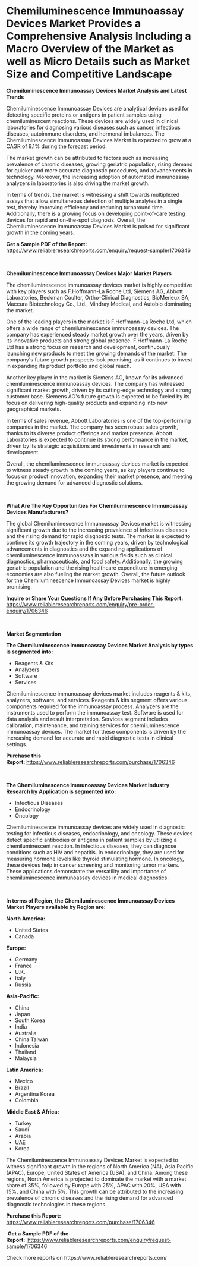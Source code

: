 <p><h1>Chemiluminescence Immunoassay Devices Market Provides a Comprehensive Analysis Including a Macro Overview of the Market as well as Micro Details such as Market Size and Competitive Landscape</h1></p><p><strong>Chemiluminescence Immunoassay Devices Market Analysis and Latest Trends</strong></p>
<p><p>Chemiluminescence Immunoassay Devices are analytical devices used for detecting specific proteins or antigens in patient samples using chemiluminescent reactions. These devices are widely used in clinical laboratories for diagnosing various diseases such as cancer, infectious diseases, autoimmune disorders, and hormonal imbalances. The Chemiluminescence Immunoassay Devices Market is expected to grow at a CAGR of 9.1% during the forecast period.</p><p>The market growth can be attributed to factors such as increasing prevalence of chronic diseases, growing geriatric population, rising demand for quicker and more accurate diagnostic procedures, and advancements in technology. Moreover, the increasing adoption of automated immunoassay analyzers in laboratories is also driving the market growth.</p><p>In terms of trends, the market is witnessing a shift towards multiplexed assays that allow simultaneous detection of multiple analytes in a single test, thereby improving efficiency and reducing turnaround time. Additionally, there is a growing focus on developing point-of-care testing devices for rapid and on-the-spot diagnosis. Overall, the Chemiluminescence Immunoassay Devices Market is poised for significant growth in the coming years.</p></p>
<p><strong>Get a Sample PDF of the Report:&nbsp;</strong> <a href="https://www.reliableresearchreports.com/enquiry/request-sample/1706346">https://www.reliableresearchreports.com/enquiry/request-sample/1706346</a></p>
<p>&nbsp;</p>
<p><strong>Chemiluminescence Immunoassay Devices Major Market Players</strong></p>
<p><p>The chemiluminescence immunoassay devices market is highly competitive with key players such as F.Hoffmann-La Roche Ltd, Siemens AG, Abbott Laboratories, Beckman Coulter, Ortho-Clinical Diagnostics, BioMerieux SA, Maccura Biotechnology Co., Ltd., Mindray Medical, and Autobio dominating the market.</p><p>One of the leading players in the market is F.Hoffmann-La Roche Ltd, which offers a wide range of chemiluminescence immunoassay devices. The company has experienced steady market growth over the years, driven by its innovative products and strong global presence. F.Hoffmann-La Roche Ltd has a strong focus on research and development, continuously launching new products to meet the growing demands of the market. The company's future growth prospects look promising, as it continues to invest in expanding its product portfolio and global reach.</p><p>Another key player in the market is Siemens AG, known for its advanced chemiluminescence immunoassay devices. The company has witnessed significant market growth, driven by its cutting-edge technology and strong customer base. Siemens AG's future growth is expected to be fueled by its focus on delivering high-quality products and expanding into new geographical markets.</p><p>In terms of sales revenue, Abbott Laboratories is one of the top-performing companies in the market. The company has seen robust sales growth, thanks to its diverse product offerings and market presence. Abbott Laboratories is expected to continue its strong performance in the market, driven by its strategic acquisitions and investments in research and development.</p><p>Overall, the chemiluminescence immunoassay devices market is expected to witness steady growth in the coming years, as key players continue to focus on product innovation, expanding their market presence, and meeting the growing demand for advanced diagnostic solutions.</p></p>
<p>&nbsp;</p>
<p><strong>What Are The Key Opportunities For Chemiluminescence Immunoassay Devices Manufacturers?</strong></p>
<p><p>The global Chemiluminescence Immunoassay Devices market is witnessing significant growth due to the increasing prevalence of infectious diseases and the rising demand for rapid diagnostic tests. The market is expected to continue its growth trajectory in the coming years, driven by technological advancements in diagnostics and the expanding applications of chemiluminescence immunoassays in various fields such as clinical diagnostics, pharmaceuticals, and food safety. Additionally, the growing geriatric population and the rising healthcare expenditure in emerging economies are also fueling the market growth. Overall, the future outlook for the Chemiluminescence Immunoassay Devices market is highly promising.</p></p>
<p><strong>Inquire or Share Your Questions If Any Before Purchasing This Report:</strong> <a href="https://www.reliableresearchreports.com/enquiry/pre-order-enquiry/1706346">https://www.reliableresearchreports.com/enquiry/pre-order-enquiry/1706346</a></p>
<p>&nbsp;</p>
<p><strong>Market Segmentation</strong></p>
<p><strong>The Chemiluminescence Immunoassay Devices Market Analysis by types is segmented into:</strong></p>
<p><ul><li>Reagents & Kits</li><li>Analyzers</li><li>Software</li><li>Services</li></ul></p>
<p><p>Chemiluminescence immunoassay devices market includes reagents & kits, analyzers, software, and services. Reagents & kits segment offers various components required for the immunoassay process. Analyzers are the instruments used to perform the immunoassay test. Software is used for data analysis and result interpretation. Services segment includes calibration, maintenance, and training services for chemiluminescence immunoassay devices. The market for these components is driven by the increasing demand for accurate and rapid diagnostic tests in clinical settings.</p></p>
<p><strong>Purchase this Report:&nbsp;</strong><a href="https://www.reliableresearchreports.com/purchase/1706346">https://www.reliableresearchreports.com/purchase/1706346</a></p>
<p>&nbsp;</p>
<p><strong>The Chemiluminescence Immunoassay Devices Market Industry Research by Application is segmented into:</strong></p>
<p><ul><li>Infectious Diseases</li><li>Endocrinology</li><li>Oncology</li></ul></p>
<p><p>Chemiluminescence immunoassay devices are widely used in diagnostic testing for infectious diseases, endocrinology, and oncology. These devices detect specific antibodies or antigens in patient samples by utilizing a chemiluminescent reaction. In infectious diseases, they can diagnose conditions such as HIV and hepatitis. In endocrinology, they are used for measuring hormone levels like thyroid stimulating hormone. In oncology, these devices help in cancer screening and monitoring tumor markers. These applications demonstrate the versatility and importance of chemiluminescence immunoassay devices in medical diagnostics.</p></p>
<p>&nbsp;</p>
<p><strong>In terms of Region, the Chemiluminescence Immunoassay Devices Market Players available by Region are:</strong></p>
<p>
    <p> <strong> North America: </strong>
        <ul>
            <li>United States</li>
            <li>Canada</li>
        </ul>
        </p> 
    <p> <strong> Europe: </strong>
        <ul>
            <li>Germany</li>
            <li>France</li>
            <li>U.K.</li>
            <li>Italy</li>
            <li>Russia</li>
        </ul>
        </p> 
    <p> <strong> Asia-Pacific: </strong>
        <ul>
            <li>China</li>
            <li>Japan</li>
            <li>South Korea</li>
            <li>India</li>
            <li>Australia</li>
            <li>China Taiwan</li>
            <li>Indonesia</li>
            <li>Thailand</li>
            <li>Malaysia</li>
        </ul>
        </p> 
    <p> <strong> Latin America: </strong>
        <ul>
            <li>Mexico</li>
            <li>Brazil</li>
            <li>Argentina Korea</li>
            <li>Colombia</li>
        </ul>
        </p> 
    <p> <strong> Middle East & Africa: </strong>
        <ul>
            <li>Turkey</li>
            <li>Saudi</li>
            <li>Arabia</li>
            <li>UAE</li>
            <li>Korea</li>
        </ul>
    </p>
    </p>
<p><p>The Chemiluminescence Immunoassay Devices Market is expected to witness significant growth in the regions of North America (NA), Asia Pacific (APAC), Europe, United States of America (USA), and China. Among these regions, North America is projected to dominate the market with a market share of 35%, followed by Europe with 25%, APAC with 20%, USA with 15%, and China with 5%. This growth can be attributed to the increasing prevalence of chronic diseases and the rising demand for advanced diagnostic technologies in these regions.</p></p>
<p><strong>Purchase this Report: </strong><a href="https://www.reliableresearchreports.com/purchase/1706346">https://www.reliableresearchreports.com/purchase/1706346</a></p>
<p>&nbsp;<strong>Get a Sample PDF of the Report:&nbsp;&nbsp;</strong><a href="https://www.reliableresearchreports.com/enquiry/request-sample/1706346">https://www.reliableresearchreports.com/enquiry/request-sample/1706346</a></p>
<p><strong></strong></p>
<p>Check more reports on https://www.reliableresearchreports.com/</p>